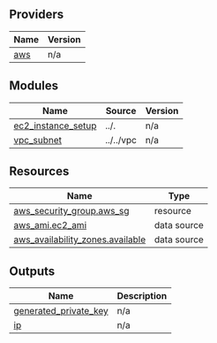 <!-- BEGIN_TF_DOCS -->


## Providers

| Name | Version |
|------|---------|
| <a name="provider_aws"></a> [aws](#provider\_aws) | n/a |

## Modules

| Name | Source | Version |
|------|--------|---------|
| <a name="module_ec2_instance_setup"></a> [ec2\_instance\_setup](#module\_ec2\_instance\_setup) | ../. | n/a |
| <a name="module_vpc_subnet"></a> [vpc\_subnet](#module\_vpc\_subnet) | ../../vpc | n/a |

## Resources

| Name | Type |
|------|------|
| [aws_security_group.aws_sg](https://registry.terraform.io/providers/hashicorp/aws/latest/docs/resources/security_group) | resource |
| [aws_ami.ec2_ami](https://registry.terraform.io/providers/hashicorp/aws/latest/docs/data-sources/ami) | data source |
| [aws_availability_zones.available](https://registry.terraform.io/providers/hashicorp/aws/latest/docs/data-sources/availability_zones) | data source |

## Outputs

| Name | Description |
|------|-------------|
| <a name="output_generated_private_key"></a> [generated\_private\_key](#output\_generated\_private\_key) | n/a |
| <a name="output_ip"></a> [ip](#output\_ip) | n/a |
<!-- END_TF_DOCS -->